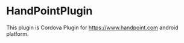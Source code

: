 HandPointPlugin
===============
This plugin is Cordova Plugin for https://www.handpoint.com android platform.


